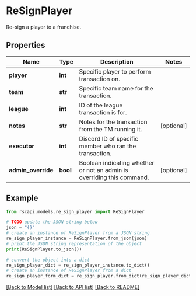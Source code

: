# ReSignPlayer

Re-sign a player to a franchise.

## Properties

Name | Type | Description | Notes
------------ | ------------- | ------------- | -------------
**player** | **int** | Specific player to perform transaction on. | 
**team** | **str** | Specific team name for the transaction. | 
**league** | **int** | ID of the league transaction is for. | 
**notes** | **str** | Notes for the transaction from the TM running it. | [optional] 
**executor** | **int** | Discord ID of specific member who ran the transaction. | 
**admin_override** | **bool** | Boolean indicating whether or not an admin is overriding this command. | [optional] 

## Example

```python
from rscapi.models.re_sign_player import ReSignPlayer

# TODO update the JSON string below
json = "{}"
# create an instance of ReSignPlayer from a JSON string
re_sign_player_instance = ReSignPlayer.from_json(json)
# print the JSON string representation of the object
print(ReSignPlayer.to_json())

# convert the object into a dict
re_sign_player_dict = re_sign_player_instance.to_dict()
# create an instance of ReSignPlayer from a dict
re_sign_player_form_dict = re_sign_player.from_dict(re_sign_player_dict)
```
[[Back to Model list]](../README.md#documentation-for-models) [[Back to API list]](../README.md#documentation-for-api-endpoints) [[Back to README]](../README.md)


